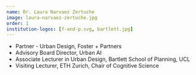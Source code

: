 ```yaml
---
name: Dr. Laura Narvaez Zertuche
image: laura-narvaez-zertuche.jpg
order: 1
institution-logos: [f-and-p.svg, bartlett.jpg]
---
```


- Partner - Urban Design, Foster + Partners
- Advisory Board Director, Urban AI
- Associate Lecturer in Urban Design, Bartlett School of Planning, UCL
- Visiting Lecturer, ETH Zurich, Chair of Cognitive Science 